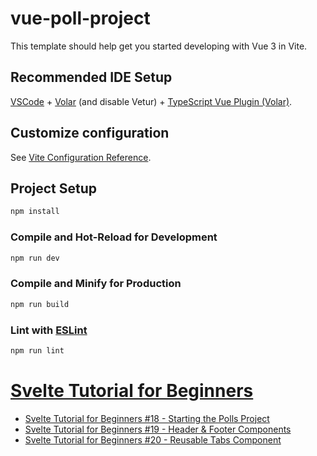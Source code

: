 # vue-poll-project

This template should help get you started developing with Vue 3 in Vite.

## Recommended IDE Setup

[VSCode](https://code.visualstudio.com/) + [Volar](https://marketplace.visualstudio.com/items?itemName=Vue.volar) (and disable Vetur) + [TypeScript Vue Plugin (Volar)](https://marketplace.visualstudio.com/items?itemName=Vue.vscode-typescript-vue-plugin).

## Customize configuration

See [Vite Configuration Reference](https://vitejs.dev/config/).

## Project Setup

```sh
npm install
```

### Compile and Hot-Reload for Development

```sh
npm run dev
```

### Compile and Minify for Production

```sh
npm run build
```

### Lint with [ESLint](https://eslint.org/)

```sh
npm run lint
```

# [Svelte Tutorial for Beginners](https://www.youtube.com/playlist?list=PL4cUxeGkcC9hlbrVO_2QFVqVPhlZmz7tO)
* [Svelte Tutorial for Beginners #18 - Starting the Polls Project](https://www.youtube.com/watch?v=f0v5WcrU_vM&list=PL4cUxeGkcC9hlbrVO_2QFVqVPhlZmz7tO&index=18)
* [Svelte Tutorial for Beginners #19 - Header & Footer Components](https://www.youtube.com/watch?v=xwiER0u9YS0&list=PL4cUxeGkcC9hlbrVO_2QFVqVPhlZmz7tO&index=19)
* [Svelte Tutorial for Beginners #20 - Reusable Tabs Component](https://www.youtube.com/watch?v=U8cM_jhmDxA&list=PL4cUxeGkcC9hlbrVO_2QFVqVPhlZmz7tO&index=20)